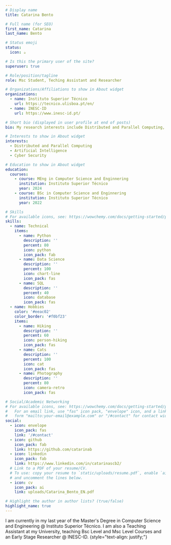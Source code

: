```yaml
---
# Display name
title: Catarina Bento

# Full name (for SEO)
first_name: Catarina
last_name: Bento

# Status emoji
status:
  icon: ☕️

# Is this the primary user of the site?
superuser: true

# Role/position/tagline
role: Msc Student, Teching Assistant and Researcher

# Organizations/Affiliations to show in About widget
organizations:
  - name: Instituto Superior Técnico
    url: https://tecnico.ulisboa.pt/en/
  - name: INESC-ID
    url: https://www.inesc-id.pt/

# Short bio (displayed in user profile at end of posts)
bio: My research interests include Distributed and Parallel Computing, Artificial Intelligence and Cyber Security.

# Interests to show in About widget
interests:
  - Distributed and Parallel Computing
  - Artificial Intelligence
  - Cyber Security

# Education to show in About widget
education:
  courses:
    - course: MEng in Computer Science and Enginnering
      institution: Instituto Superior Técnico
      year: 2024
    - course: BSc in Computer Science and Enginnering
      institution: Instituto Superior Técnico
      year: 2022

# Skills
# For available icons, see: https://wowchemy.com/docs/getting-started/page-builder/#icons
skills:
  - name: Technical
    items:
      - name: Python
        description: ''
        percent: 80
        icon: python
        icon_pack: fab
      - name: Data Science
        description: ''
        percent: 100
        icon: chart-line
        icon_pack: fas
      - name: SQL
        description: ''
        percent: 40
        icon: database
        icon_pack: fas
  - name: Hobbies
    color: '#eeac02'
    color_border: '#f0bf23'
    items:
      - name: Hiking
        description: ''
        percent: 60
        icon: person-hiking
        icon_pack: fas
      - name: Cats
        description: ''
        percent: 100
        icon: cat
        icon_pack: fas
      - name: Photography
        description: ''
        percent: 80
        icon: camera-retro
        icon_pack: fas

# Social/Academic Networking
# For available icons, see: https://wowchemy.com/docs/getting-started/page-builder/#icons
#   For an email link, use "fas" icon pack, "envelope" icon, and a link in the
#   form "mailto:your-email@example.com" or "/#contact" for contact widget.
social:
  - icon: envelope
    icon_pack: fas
    link: '/#contact'
  - icon: github
    icon_pack: fab
    link: https://github.com/catarinab
  - icon: linkedin
    icon_pack: fab
    link: https://www.linkedin.com/in/catarinascb2/
  # Link to a PDF of your resume/CV.
  # To use: copy your resume to `static/uploads/resume.pdf`, enable `ai` icons in `params.yaml`,
  # and uncomment the lines below.
  - icon: cv
    icon_pack: ai
    link: uploads/Catarina_Bento_EN.pdf

# Highlight the author in author lists? (true/false)
highlight_name: true
---
```


I am currently in my last year of the Master's Degree in Computer Science and Engineering @ Instituto Superior Técnico. I am also a Teaching Assistant at my University, teaching Bsc Level and Msc Level Courses and an Early Stage Researcher @ INESC-ID.
{style="text-align: justify;"}

